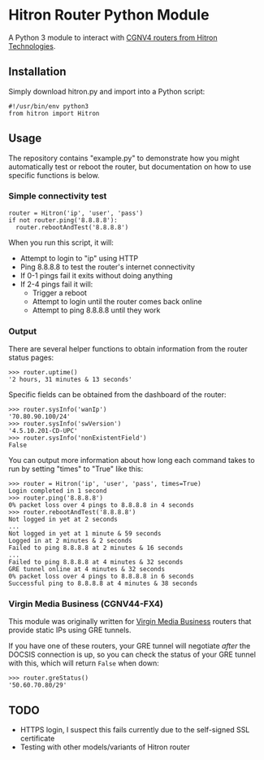 # Hitron Router Python Module
A Python 3 module to interact with [CGNV4 routers from Hitron Technologies](https://www.hitrontech.com/product/cgnv4/).

## Installation
Simply download hitron.py and import into a Python script:
```
#!/usr/bin/env python3
from hitron import Hitron
```
## Usage
The repository contains "example.py" to demonstrate how you might automatically test or reboot the router, but documentation on how to use specific functions is below.

### Simple connectivity test
```
router = Hitron('ip', 'user', 'pass')
if not router.ping('8.8.8.8'):
  router.rebootAndTest('8.8.8.8')
```
When you run this script, it will:
* Attempt to login to "ip" using HTTP
* Ping 8.8.8.8 to test the router's internet connectivity
* If 0-1 pings fail it exits without doing anything
* If 2-4 pings fail it will:
  * Trigger a reboot
  * Attempt to login until the router comes back online
  * Attempt to ping 8.8.8.8 until they work

### Output
There are several helper functions to obtain information from the router status pages:
```
>>> router.uptime()
'2 hours, 31 minutes & 13 seconds'
```
Specific fields can be obtained from the dashboard of the router:
```
>>> router.sysInfo('wanIp')
'70.80.90.100/24'
>>> router.sysInfo('swVersion')
'4.5.10.201-CD-UPC'
>>> router.sysInfo('nonExistentField')
False
```
You can output more information about how long each command takes to run by setting "times" to "True" like this:
```
>>> router = Hitron('ip', 'user', 'pass', times=True)
Login completed in 1 second
>>> router.ping('8.8.8.8')
0% packet loss over 4 pings to 8.8.8.8 in 4 seconds
>>> router.rebootAndTest('8.8.8.8')
Not logged in yet at 2 seconds
...
Not logged in yet at 1 minute & 59 seconds
Logged in at 2 minutes & 2 seconds
Failed to ping 8.8.8.8 at 2 minutes & 16 seconds
...
Failed to ping 8.8.8.8 at 4 minutes & 32 seconds
GRE tunnel online at 4 minutes & 32 seconds
0% packet loss over 4 pings to 8.8.8.8 in 6 seconds
Successful ping to 8.8.8.8 at 4 minutes & 38 seconds
```

### Virgin Media Business (CGNV44-FX4)
This module was originally written for [Virgin Media Business](https://www.virginmediabusiness.co.uk/help-and-advice/products-and-services/hitron-router-guide/) routers that provide static IPs using GRE tunnels.

If you have one of these routers, your GRE tunnel will negotiate _after_ the DOCSIS connection is up, so you can check the status of your GRE tunnel with this, which will return `False` when down:
```
>>> router.greStatus()
'50.60.70.80/29'
```

## TODO
* HTTPS login, I suspect this fails currently due to the self-signed SSL certificate
* Testing with other models/variants of Hitron router
